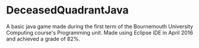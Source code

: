 # DeceasedQuadrantJava
A basic java game made during the first term of the Bournemouth University Computing course's Programming unit. 
Made using Eclipse IDE in April 2016 and achieved a grade of 82%.
